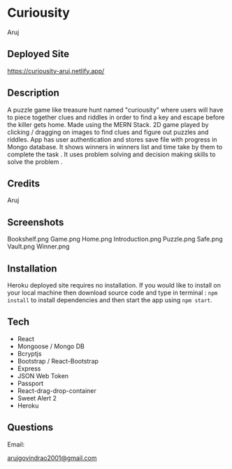 # Curiousity
Aruj




## Deployed Site

https://curiousity-aruj.netlify.app/



## Description
A  puzzle game like treasure hunt named "curiousity" where users will have to piece together clues and riddles in order to find a key and escape before the killer gets home.  Made using the MERN Stack. 2D game played by clicking / dragging on images to find clues and figure out puzzles and riddles. App has user authentication and stores save file with progress in Mongo database. It shows winners in winners list and time take by them to complete the task . It uses problem solving and decision making skills to solve the problem . 

## Credits

Aruj 



## Screenshots
Bookshelf.png
Game.png
Home.png
Introduction.png
Puzzle.png
Safe.png
Vault.png
Winner.png


## Installation

Heroku deployed site requires no installation. If you would like to install on your local machine then download source code and type in terminal :
` npm install ` to install dependencies and then start the app using ` npm start `.  

## Tech

* React
* Mongoose / Mongo DB
* Bcryptjs
* Bootstrap / React-Bootstrap
* Express
* JSON Web Token
* Passport
* React-drag-drop-container
* Sweet Alert 2
* Heroku

## Questions

Email:

arujgovindrao2001@gmail.com







